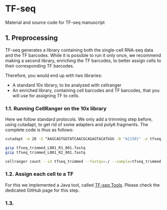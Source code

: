 # TF-seq
Material and source code for TF-seq manuscript

## 1. Preprocessing
TF-seq generates a library containing both the single-cell RNA-seq data and the TF barcodes. While it is possible to run it only once, we recommend making a second library, enriching the TF barcodes, to better assign cells to their corresponding TF barcodes.

Therefore, you would end up with two libraries:
- A standard 10x library, to be analyzed with cellranger
- An enriched library, containing cell barcodes and TF barcodes, that you will use for assigning TF to cells.

### 1.1. Running CellRanger on the 10x library
Here we follow standard protocols. We only add a trimming step before, using cutadapt, to get rid of some adapters and polyA fragments. The complete code is thus as follows:

```bash
cutadapt -m 20 -G ^AAGCAGTGGTATCAACGCAGAGTACATGGG -B "A{150}" -o tfseq_trimmed_L001_R1_001.fastq -p tfseq_trimmed_L001_R2_001.fastq tfseq_L001_R1_001.fastqz $tfseq_L001_R2_001.fastqz

gzip tfseq_trimmed_L001_R1_001.fastq
gzip tfseq_trimmed_L001_R2_001.fastq

cellranger count --id tfseq_trimmed --fastqs=./ --sample=tfseq_trimmed --transcriptome=${whatever_10x_genome_plus_vector} --nosecondary
```

### 1.2. Assign each cell to a TF
For this we implemented a Java tool, called [TF-seq Tools](https://github.com/DeplanckeLab/TFseqTools/). Please check the dedicated GitHub page for this step.

### 1.3.
